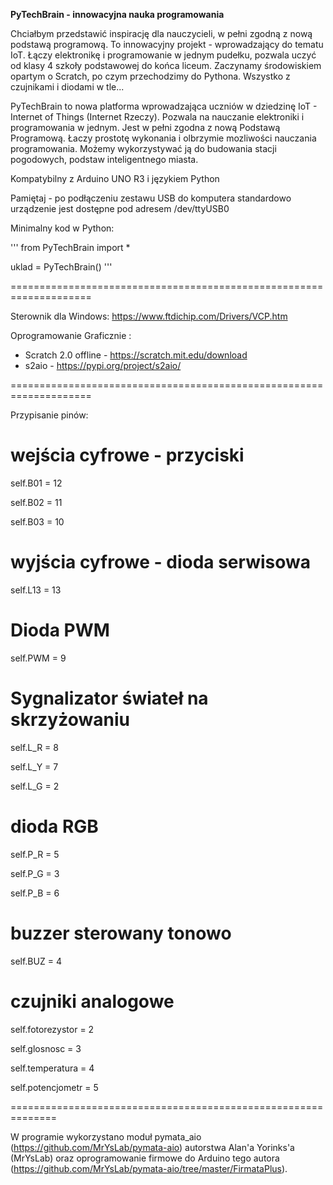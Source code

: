 **PyTechBrain - innowacyjna nauka programowania**

Chciałbym przedstawić inspirację dla nauczycieli, w pełni zgodną z nową podstawą programową. To innowacyjny projekt - wprowadzający do tematu IoT.
Łączy elektronikę i programowanie w jednym pudełku, pozwala uczyć od klasy 4 szkoły podstawowej do końca liceum.
Zaczynamy środowiskiem opartym o Scratch, po czym przechodzimy do Pythona. Wszystko z czujnikami i diodami w tle...

PyTechBrain to nowa platforma wprowadzająca uczniów w dziedzinę IoT - Internet of Things (Internet Rzeczy).
Pozwala na nauczanie elektroniki i programowania w jednym. Jest w pełni zgodna z nową Podstawą Programową.
Łaczy prostotę wykonania i olbrzymie mozliwości nauczania programowania. Możemy wykorzystywać ją do budowania stacji pogodowych, podstaw inteligentnego miasta.  

Kompatybilny z Arduino UNO R3 i językiem Python

Pamiętaj - po podłączeniu zestawu USB do komputera standardowo urządzenie jest dostępne pod adresem /dev/ttyUSB0

Minimalny kod w Python:

'''
from PyTechBrain import *


uklad = PyTechBrain()
'''

====================================================================

Sterownik dla Windows: https://www.ftdichip.com/Drivers/VCP.htm

Oprogramowanie Graficznie :

- Scratch 2.0 offline - https://scratch.mit.edu/download
- s2aio - https://pypi.org/project/s2aio/

====================================================================

Przypisanie pinów:

# wejścia cyfrowe - przyciski

self.B01 = 12

self.B02 = 11

self.B03 = 10

# wyjścia cyfrowe - dioda serwisowa

self.L13 = 13

# Dioda PWM

self.PWM = 9

# Sygnalizator świateł na skrzyżowaniu

self.L_R = 8

self.L_Y = 7

self.L_G = 2

# dioda RGB

self.P_R = 5

self.P_G = 3

self.P_B = 6

# buzzer sterowany tonowo

self.BUZ = 4

# czujniki analogowe

self.fotorezystor   = 2

self.glosnosc       = 3

self.temperatura    = 4

self.potencjometr   = 5

==============================================================

W programie wykorzystano moduł pymata_aio (https://github.com/MrYsLab/pymata-aio) autorstwa Alan'a Yorinks'a (MrYsLab) oraz oprogramowanie firmowe do Arduino tego autora (https://github.com/MrYsLab/pymata-aio/tree/master/FirmataPlus).
